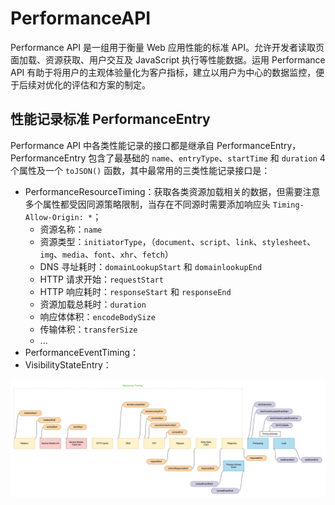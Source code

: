 # PerformanceAPI

Performance API 是一组用于衡量 Web 应用性能的标准 API。允许开发者读取页面加载、资源获取、用户交互及 JavaScript 执行等性能数据。运用 Performance API 有助于将用户的主观体验量化为客户指标，建立以用户为中心的数据监控，便于后续对优化的评估和方案的制定。

## 性能记录标准 PerformanceEntry

Performance API 中各类性能记录的接口都是继承自 PerformanceEntry，PerformanceEntry 包含了最基础的 `name`、`entryType`、`startTime` 和 `duration` 4 个属性及一个 `toJSON()` 函数，其中最常用的三类性能记录接口是：

* PerformanceResourceTiming：获取各类资源加载相关的数据，但需要注意多个属性都受因同源策略限制，当存在不同源时需要添加响应头 `Timing-Allow-Origin: *`；
  * 资源名称：`name`
  * 资源类型：`initiatorType`，（`document`、`script`、`link`、`stylesheet`、`img`、`media`、`font`、`xhr`、`fetch`）
  * DNS 寻址耗时：`domainLookupStart` 和 `domainlookupEnd`
  * HTTP 请求开始：`requestStart`
  * HTTP 响应耗时：`responseStart` 和 `responseEnd`
  * 资源加载总耗时：`duration`
  * 响应体体积：`encodeBodySize`
  * 传输体积：`transferSize`
  * ...
* PerformanceEventTiming：
* VisibilityStateEntry：

![NavigationTimingLevel2.drawio (1)](https://raw.githubusercontent.com/OSpoon/ImageStorage/2024/uPic/NavigationTimingLevel2.drawio%20(1).png)